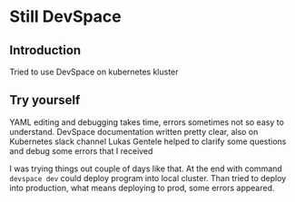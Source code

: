 # Still DevSpace

## Introduction

Tried to use DevSpace on kubernetes kluster


## Try yourself

YAML editing and debugging takes time, errors sometimes not so easy to understand. DevSpace documentation written pretty clear, also on Kubernetes slack channel Lukas Gentele helped to clarify some questions and debug some errors that I received

I was trying things out couple of days like that. At the end with command `devspace dev` could deploy program into local cluster. Than tried to deploy into production, what means deploying to prod, some errors appeared.